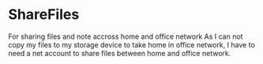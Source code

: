 ShareFiles
==========

For sharing files and note accross home and office network
As I can not copy my files to my storage device to take home in office network, I have to need a net account to share files
between home and office network.

